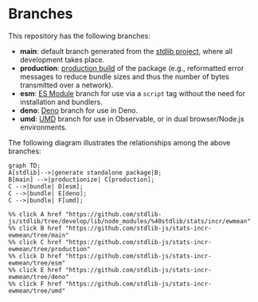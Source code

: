 <!--

@license Apache-2.0

Copyright (c) 2022 The Stdlib Authors.

Licensed under the Apache License, Version 2.0 (the "License");
you may not use this file except in compliance with the License.
You may obtain a copy of the License at

    http://www.apache.org/licenses/LICENSE-2.0

Unless required by applicable law or agreed to in writing, software
distributed under the License is distributed on an "AS IS" BASIS,
WITHOUT WARRANTIES OR CONDITIONS OF ANY KIND, either express or implied.
See the License for the specific language governing permissions and
limitations under the License.

-->

# Branches

This repository has the following branches:

-   **main**: default branch generated from the [stdlib project][stdlib-url], where all development takes place.
-   **production**: [production build][production-url] of the package (e.g., reformatted error messages to reduce bundle sizes and thus the number of bytes transmitted over a network).
-   **esm**: [ES Module][esm-url] branch for use via a `script` tag without the need for installation and bundlers.
-   **deno**: [Deno][deno-url] branch for use in Deno.
-   **umd**: [UMD][umd-url] branch for use in Observable, or in dual browser/Node.js environments.

The following diagram illustrates the relationships among the above branches:

```mermaid
graph TD;
A[stdlib]-->|generate standalone package|B;
B[main] -->|productionize| C[production];
C -->|bundle| D[esm];
C -->|bundle| E[deno];
C -->|bundle| F[umd];

%% click A href "https://github.com/stdlib-js/stdlib/tree/develop/lib/node_modules/%40stdlib/stats/incr/ewmean"
%% click B href "https://github.com/stdlib-js/stats-incr-ewmean/tree/main"
%% click C href "https://github.com/stdlib-js/stats-incr-ewmean/tree/production"
%% click D href "https://github.com/stdlib-js/stats-incr-ewmean/tree/esm"
%% click E href "https://github.com/stdlib-js/stats-incr-ewmean/tree/deno"
%% click F href "https://github.com/stdlib-js/stats-incr-ewmean/tree/umd"
```

[stdlib-url]: https://github.com/stdlib-js/stdlib/tree/develop/lib/node_modules/%40stdlib/stats/incr/ewmean
[production-url]: https://github.com/stdlib-js/stats-incr-ewmean/tree/production
[deno-url]: https://github.com/stdlib-js/stats-incr-ewmean/tree/deno
[umd-url]: https://github.com/stdlib-js/stats-incr-ewmean/tree/umd
[esm-url]: https://github.com/stdlib-js/stats-incr-ewmean/tree/esm